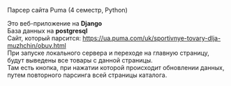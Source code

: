 Парсер сайта Puma (4 семестр, Python)

Это веб-приложение на **Django** <br>
База данных на **postgresql** <br>
Сайт, который парсится: https://ua.puma.com/uk/sportivnye-tovary-dlja-muzhchin/obuv.html <br>
При запуске локального сервера и переходе на главную страницу, будут выведены все товары с данной страницы. <br>
Там есть кнопка, при нажатии которой происходит обновлении данных, путем повторного парсинга всей страницы каталога.

